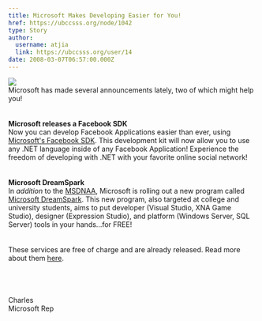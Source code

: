 ```yaml
---
title: Microsoft Makes Developing Easier for You! 
href: https://ubccsss.org/node/1042
type: Story
author:
  username: atjia
  link: https://ubccsss.org/user/14
date: 2008-03-07T06:57:00.000Z
---
```


<div class="field field-name-body field-type-text-with-summary field-label-hidden"><div class="field-items"><div class="field-item even"><p><a href="https://www.microsoft.com"><img src="http://www.whoischarles.com/files/images/microsoft_logo.jpg"></a><br>
Microsoft has made several announcements lately, two of which might help you!<br>
<br>&#xA0;<br>
<strong>Microsoft releases a Facebook SDK</strong><br>
Now you can develop Facebook Applications easier than ever, using <a href="https://www.microsoft.com/downloads/details.aspx?FamilyId=CCD46762-45EC-4FBE-AD91-FC916671E734&amp;displaylang=en&amp;clcid=0x409">Microsoft&apos;s Facebook SDK</a>.  This development kit will now allow you to use any .NET language inside of any Facebook Application!  Experience the freedom of developing with .NET with your favorite online social network!<br>
<br>&#xA0;<br>
<strong>Microsoft DreamSpark</strong><br>
In <i>addition</i> to the <a href="https://msdn.microsoft.com/academic/">MSDNAA</a>, Microsoft is rolling out a new program called <a href="https://downloads.channel8.msdn.com/">Microsoft DreamSpark</a>.  This new program, also targeted at college and university students, aims to put developer (Visual Studio, XNA Game Studio), designer (Expression Studio), and platform (Windows Server, SQL Server) tools in your hands...for FREE!<br>
<br>&#xA0;<br>
These services are free of charge and are already released.  Read more about them <a href="http://school.whoischarles.com/content/microsoft-really-targeting-college-and-university-studentsin-good-way">here</a>.<br>
<br>&#xA0;<br>
<br>&#xA0;<br>
Charles<br>
Microsoft Rep</p>
</div></div></div>    <footer>
          </footer>